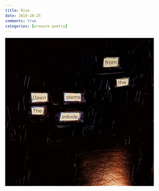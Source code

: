 ```yaml
---   
title: Rise  
date: 2019-10-25
comments: true  
categories: [erasure poetry]  
---  
```


<img src="/assets/images/articles/rise.jpg" class="responsive"><br>
